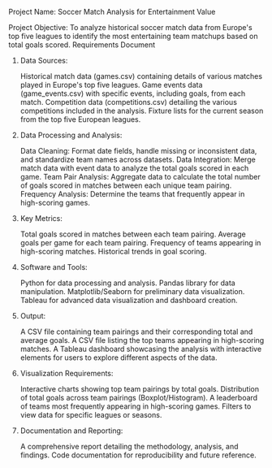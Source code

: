 Project Name: Soccer Match Analysis for Entertainment Value

Project Objective: To analyze historical soccer match data from Europe's top five leagues to identify the most entertaining team matchups based on total goals scored.
Requirements Document

1. Data Sources:

    Historical match data (games.csv) containing details of various matches played in Europe's top five leagues.
    Game events data (game_events.csv) with specific events, including goals, from each match.
    Competition data (competitions.csv) detailing the various competitions included in the analysis.
    Fixture lists for the current season from the top five European leagues.

2. Data Processing and Analysis:

    Data Cleaning: Format date fields, handle missing or inconsistent data, and standardize team names across datasets.
    Data Integration: Merge match data with event data to analyze the total goals scored in each game.
    Team Pair Analysis: Aggregate data to calculate the total number of goals scored in matches between each unique team pairing.
    Frequency Analysis: Determine the teams that frequently appear in high-scoring games.

3. Key Metrics:

    Total goals scored in matches between each team pairing.
    Average goals per game for each team pairing.
    Frequency of teams appearing in high-scoring matches.
    Historical trends in goal scoring.

4. Software and Tools:

    Python for data processing and analysis.
    Pandas library for data manipulation.
    Matplotlib/Seaborn for preliminary data visualization.
    Tableau for advanced data visualization and dashboard creation.

5. Output:

    A CSV file containing team pairings and their corresponding total and average goals.
    A CSV file listing the top teams appearing in high-scoring matches.
    A Tableau dashboard showcasing the analysis with interactive elements for users to explore different aspects of the data.

6. Visualization Requirements:

    Interactive charts showing top team pairings by total goals.
    Distribution of total goals across team pairings (Boxplot/Histogram).
    A leaderboard of teams most frequently appearing in high-scoring games.
    Filters to view data for specific leagues or seasons.

7. Documentation and Reporting:

    A comprehensive report detailing the methodology, analysis, and findings.
    Code documentation for reproducibility and future reference.

